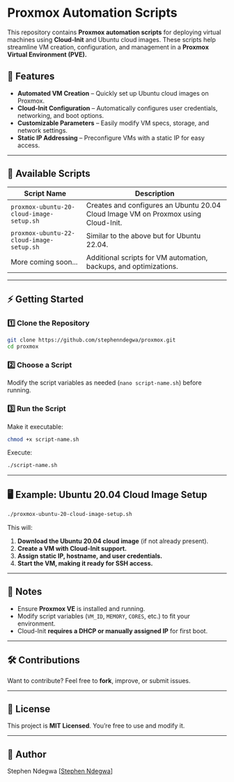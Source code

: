 # Proxmox Automation Scripts

This repository contains **Proxmox automation scripts** for deploying virtual machines using **Cloud-Init** and Ubuntu cloud images. These scripts help streamline VM creation, configuration, and management in a **Proxmox Virtual Environment (PVE).**

## 📌 Features
- **Automated VM Creation** – Quickly set up Ubuntu cloud images on Proxmox.
- **Cloud-Init Configuration** – Automatically configures user credentials, networking, and boot options.
- **Customizable Parameters** – Easily modify VM specs, storage, and network settings.
- **Static IP Addressing** – Preconfigure VMs with a static IP for easy access.

---

## 📂 Available Scripts
| Script Name | Description |
|-------------|------------|
| `proxmox-ubuntu-20-cloud-image-setup.sh` | Creates and configures an Ubuntu 20.04 Cloud Image VM on Proxmox using Cloud-Init. |
| `proxmox-ubuntu-22-cloud-image-setup.sh` | Similar to the above but for Ubuntu 22.04. |
| More coming soon... | Additional scripts for VM automation, backups, and optimizations. |

---

## ⚡ Getting Started

### **1️⃣ Clone the Repository**
```bash
git clone https://github.com/stephenndegwa/proxmox.git
cd proxmox
```

### **2️⃣ Choose a Script**
Modify the script variables as needed (`nano script-name.sh`) before running.

### **3️⃣ Run the Script**
Make it executable:
```bash
chmod +x script-name.sh
```
Execute:
```bash
./script-name.sh
```

---

## 🖥️ Example: Ubuntu 20.04 Cloud Image Setup
```bash
./proxmox-ubuntu-20-cloud-image-setup.sh
```
This will:
1. **Download the Ubuntu 20.04 cloud image** (if not already present).
2. **Create a VM with Cloud-Init support.**
3. **Assign static IP, hostname, and user credentials.**
4. **Start the VM, making it ready for SSH access.**

---

## 📌 Notes
- Ensure **Proxmox VE** is installed and running.
- Modify script variables (`VM_ID`, `MEMORY`, `CORES`, etc.) to fit your environment.
- Cloud-Init **requires a DHCP or manually assigned IP** for first boot.

---

## 🛠️ Contributions
Want to contribute? Feel free to **fork**, improve, or submit issues.

---

## 📜 License
This project is **MIT Licensed**. You’re free to use and modify it.

---

## 👤 Author
Stephen Ndegwa
[[Stephen Ndegwa](https://github.com/stephenndegwa/)]

